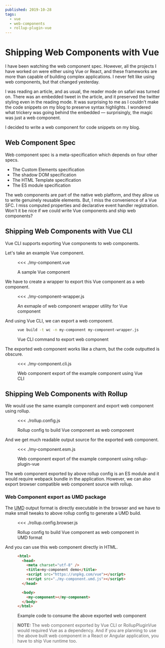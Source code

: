 ```yaml
---
published: 2019-10-28
tags:
  - vue
  - web-components
  - rollup-plugin-vue
---
```


# Shipping Web Components with Vue

I have been watching the web component spec. However, all the projects I have worked on were either using Vue or React, and these frameworks are more than capable of building complex applications. I never felt like using web components, but that changed yesterday.

<!-- more -->

I was reading an article, and as usual, the reader mode on safari was turned on. There was an embedded tweet in the article, and it preserved the twitter styling even in the reading mode. It was surprising to me as I couldn't make the code snippets on my blog to preserve syntax highlights. I wondered what trickery was going behind the embedded — surprisingly, the magic was just a web component.

I decided to write a web component for code snippets on my blog.

## Web Component Spec

Web component spec is a meta-specification which depends on four other specs.

- The Custom Elements specification
- The shadow DOM specification
- The HTML Template specification
- The ES module specification

The web components are part of the native web platform, and they allow us to write genuinely reusable elements. But, I miss the convenience of a Vue SFC. I miss computed properties and declarative event handler registration. Won't it be nice if we could write Vue components and ship web components?

## Shipping Web Components with Vue CLI

Vue CLI supports exporting Vue components to web components.

Let's take an example Vue component.

<figure data-type="code">

<<< ./my-component.vue

<figcaption>A sample Vue component</figcaption>
</figure>

We have to create a wrapper to export this Vue component as a web component.

<figure data-type="code">

<<< ./my-component-wrapper.js

<figcaption>An exmaple of web component wrapper utility for Vue component</figcaption>
</figure>

And using Vue CLI, we can export a web component.

<figure data-type="code">

```bash
vue build -t wc -n my-component my-component-wrapper.js
```

<figcaption>Vue CLI command to export web component</figcaption>
</figure>

The exported web component works like a charm, but the code outputted is obscure.

<figure data-type="code">

<<< ./my-component.cli.js

<figcaption>Web component export of the example component using Vue CLI</figcaption>
</figure>

## Shipping Web Components with Rollup

We would use the same example component and export web component using rollup.

<figure data-type="code">

<<< ./rollup.config.js

<figcaption>Rollup config to build Vue component as web component</figcaption>
</figure>

And we get much readable output source for the exported web component.

<figure data-type="code">

<<< ./my-component.esm.js

<figcaption>Web component export of the example component using rollup-plugin-vue</figcaption>
</figure>

The web component exported by above rollup config is an ES module and it would require webpack bundle in the application. However, we can also export browser compatible web component source with rollup.

### Web Component export as UMD package

The <abbr title="Universal Module Definition">UMD</abbr> output format is directly executable in the browser and we have to make small tweaks to above rollup config to generate a UMD build.

<figure data-type="code">

<<< ./rollup.config.browser.js

<figcaption>Rollup config to build Vue component as web component in UMD format</figcaption>
</figure>

And you can use this web component directly in HTML.

<figure data-type="code">

```html
<html>
  <head>
    <meta charset="utf-8" />
    <title>my-component demo</title>
    <script src="https://unpkg.com/vue"></script>
    <script src="./my-component.umd.js"></script>
  </head>

  <body>
    <my-component></my-component>
  </body>
</html>
```

<figcaption>Example code to consume the above exported web component</figcaption>
</figure>

> __NOTE:__ The web component exported by Vue CLI or RollupPluginVue would required Vue as a dependency. And if you are planning to use the above built web component in a React or Angular application, you have to ship Vue runtime too.
